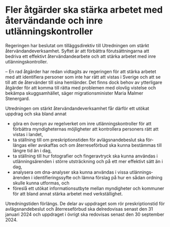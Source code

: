 # Fler åtgärder ska stärka arbetet med återvändande och inre utlänningskontroller

Regeringen har beslutat om tilläggsdirektiv till Utredningen om stärkt återvändandeverksamhet. Syftet är att förbättra förutsättningarna att bedriva ett effektivt återvändandearbete och att stärka arbetet med inre utlänningskontroller.

– En rad åtgärder har redan vidtagits av regeringen för att stärka arbetet med att identifiera personer som inte har rätt att vistas i Sverige och att se till att de återvänder till sina hemländer. Det finns dock behov av ytterligare åtgärder för att komma till rätta med problemen med olovlig vistelse och bekämpa skuggsamhället, säger migrations­minister Maria Malmer Stenergard.

Utredningen om stärkt återvändandeverksamhet får därför ett utökat uppdrag och ska bland annat

* göra en översyn av regelverket om inre utlänningskontroller för att förbättra myndigheternas möjligheter att kontrollera personers rätt att vistas i landet,
* ta ställning till om preskriptionstiden för avlägsnandebeslut ska för­längas eller avskaffas och om återreseförbud ska kunna bestämmas till längre tid än i dag,
* ta ställning till hur fotografier och fingeravtryck ska kunna användas i utlänningsärenden i större utsträckning och på ett mer effektivt sätt än i dag,
* analysera om dna-analyser ska kunna användas i vissa utlännings­ärenden i identifieringssyfte och lämna förslag på hur en sådan ordning skulle kunna utformas, och
* föreslå ett utökat informationsutbyte mellan myndigheter och kommuner för att bland annat stärka arbetet med verkställighet.

Utredningstiden förlängs. De delar av uppdraget som rör preskriptionstid för avlägsnandebeslut och återreseförbud ska delredovisas senast den 31 januari 2024 och uppdraget i övrigt ska redovisas senast den 30 september 2024.
